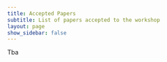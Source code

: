 ```yaml
---
title: Accepted Papers
subtitle: List of papers accepted to the workshop
layout: page
show_sidebar: false
---
```


Tba